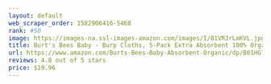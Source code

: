 ```yaml
---
layout: default 
﻿web_scraper_order: 1582906416-5468
rank: #50
image: https://images-na.ssl-images-amazon.com/images/I/81VRJrLmKVL.jpg
title: Burt's Bees Baby - Burp Cloths, 5-Pack Extra Absorbent 100% Organic Cotton Burp Cloths,…
url: https://www.amazon.com/Burts-Bees-Baby-Absorbent-Organic/dp/B01HG74QLI/ref=zg_mw_baby-products_50?_encoding=UTF8&psc=1&refRID=H8PZBTHGT35TKAKMD83D
reviews: 4.8 out of 5 stars
price: $19.96 
---
```

